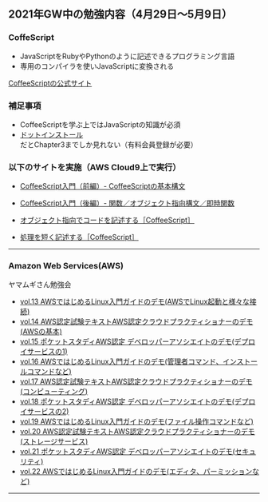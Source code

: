
## 2021年GW中の勉強内容（4月29日～5月9日）

### CoffeScript
- JavaScriptをRubyやPythonのように記述できるプログラミング言語
- 専用のコンパイラを使いJavaScriptに変換される

[CoffeeScriptの公式サイト](https://coffeescript.org/ "CoffeeScriptの公式サイト") <br />

### 補足事項
- CoffeeScriptを学ぶ上ではJavaScriptの知識が必須
- [ドットインストール](https://dotinstall.com/lessons/basic_coffeescript_v2 "ドットインストール")だとChapter3までしか見れない（有料会員登録が必要）

### 以下のサイトを実施（AWS Cloud9上で実行）

- [CoffeeScript入門（前編）- CoffeeScriptの基本構文](https://www.buildinsider.net/web/rubyonrails4/0901 "CoffeeScript入門（前編）- CoffeeScriptの基本構文")

- [CoffeeScript入門（後編）- 関数／オブジェクト指向構文／即時関数](https://www.buildinsider.net/web/rubyonrails4/0902 "CoffeeScript入門（後編）- 関数／オブジェクト指向構文／即時関数")

- [オブジェクト指向でコードを記述する［CoffeeScript］](https://www.buildinsider.net/web/bookjslib111/63 "オブジェクト指向でコードを記述する［CoffeeScript］")

- [処理を短く記述する［CoffeeScript］](https://www.buildinsider.net/web/bookjslib111/64 "処理を短く記述する［CoffeeScript］］")

---

### Amazon Web Services(AWS)

ヤマムギさん勉強会<br />

- [vol.13 AWSではじめるLinux入門ガイドのデモ(AWSでLinux起動と様々な接続)](https://yamamugi.connpass.com/event/211606/ "vol.13 AWSではじめるLinux入門ガイドのデモ(AWSでLinux起動と様々な接続)")
- [vol.14 AWS認定試験テキストAWS認定クラウドプラクティショナーのデモ(AWSの基本)](https://yamamugi.connpass.com/event/211612/ "vol.14 AWS認定試験テキストAWS認定クラウドプラクティショナーのデモ(AWSの基本)")
- [vol.15 ポケットスタディAWS認定 デベロッパーアソシエイトのデモ(デプロイサービスの1)](https://yamamugi.connpass.com/event/211615/ "vol.14 AWS認定試験テキストAWS認定クラウドプラクティショナーのデモ(AWSの基本)")
- [vol.16 AWSではじめるLinux入門ガイドのデモ(管理者コマンド、インストールコマンドなど)](https://yamamugi.connpass.com/event/211608/ "vol.16 AWSではじめるLinux入門ガイドのデモ(管理者コマンド、インストールコマンドなど)")
- [vol.17 AWS認定試験テキストAWS認定クラウドプラクティショナーのデモ(コンピューティング)](https://yamamugi.connpass.com/event/211613/ "vol.17 AWS認定試験テキストAWS認定クラウドプラクティショナーのデモ(コンピューティング)")
- [vol.18 ポケットスタディAWS認定 デベロッパーアソシエイトのデモ(デプロイサービスの2)](https://yamamugi.connpass.com/event/211616/ "vol.18 ポケットスタディAWS認定 デベロッパーアソシエイトのデモ(デプロイサービスの2)")
- [vol.19 AWSではじめるLinux入門ガイドのデモ(ファイル操作コマンドなど)](https://yamamugi.connpass.com/event/211610/ "vol.19 AWSではじめるLinux入門ガイドのデモ(ファイル操作コマンドなど) ")
- [vol.20 AWS認定試験テキストAWS認定クラウドプラクティショナーのデモ(ストレージサービス)](https://yamamugi.connpass.com/event/211614/ "vol.20 AWS認定試験テキストAWS認定クラウドプラクティショナーのデモ(ストレージサービス) ")
- [vol.21 ポケットスタディAWS認定 デベロッパーアソシエイトのデモ(セキュリティ) ](https://yamamugi.connpass.com/event/211617/ "vol.21 ポケットスタディAWS認定 デベロッパーアソシエイトのデモ(セキュリティ) ")
- [vol.22 AWSではじめるLinux入門ガイドのデモ(エディタ、パーミッションなど) ](https://yamamugi.connpass.com/event/211611/ "vol.22 AWSではじめるLinux入門ガイドのデモ(エディタ、パーミッションなど)  ")


---



